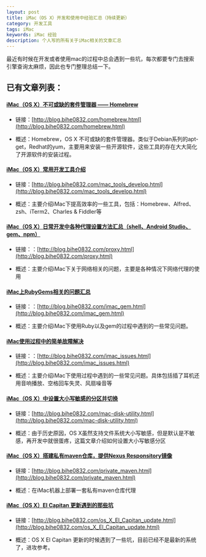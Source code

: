 ```yaml
---
layout: post
title: iMac（OS X）开发和使用中经验汇总（持续更新）
category: 开发工具
tags: iMac
keywords: iMac 经验 
description: 个人写的所有关于iMac相关的文章汇总
---
```


最近有时候在开发或者使用mac的过程中总会遇到一些坑，每次都要专门去搜索引擎查询太麻烦，因此也专门整理总结一下。

## 已有文章列表：

#### [iMac（OS X）不可或缺的套件管理器 —— Homebrew](http://blog.bihe0832.com/homebrew.html)

- 链接：[http://blog.bihe0832.com/homebrew.html](http://blog.bihe0832.com/homebrew.html)

- 概述：Homebrew，OS X 不可或缺的套件管理器。类似于Debian系列的apt-get，Redhat的yum，主要用来安装一些开源软件，这些工具的存在大大简化了开源软件的安装过程。

#### [iMac（OS X）常用开发工具介绍](http://blog.bihe0832.com/mac_tools_develop.html)

- 链接：[http://blog.bihe0832.com/mac_tools_develop.html](http://blog.bihe0832.com/mac_tools_develop.html)

- 概述：主要介绍iMac下提高效率的一些工具，包括：Homebrew、Alfred、zsh、iTerm2、Charles & Fiddler等

#### [iMac（OS X）日常开发中各种代理设置方法汇总（shell、Android Studio、gem、npm）](http://blog.bihe0832.com/proxy.html)

- 链接：：[http://blog.bihe0832.com/proxy.html](http://blog.bihe0832.com/proxy.html)

- 概述：主要介绍iMac下关于网络相关的问题，主要是各种情况下网络代理的使用

#### [iMac上RubyGems相关的问题汇总](http://blog.bihe0832.com/imac_gem.html)

- 链接：：[http://blog.bihe0832.com/imac_gem.html](http://blog.bihe0832.com/imac_gem.html)

- 概述：主要介绍iMac下使用Ruby以及gem的过程中遇到的一些常见问题。

#### [iMac使用过程中的简单故障解决](http://blog.bihe0832.com/imac_issues.html)

- 链接：：[http://blog.bihe0832.com/imac_issues.html](http://blog.bihe0832.com/imac_issues.html)

- 概述：主要介绍iMac下使用过程中遇到的一些常见问题。具体包括插了耳机还用音响播放、空格回车失灵、风扇噪音等

#### [iMac（OS X）中设置大小写敏感的分区并切换](http://blog.bihe0832.com/mac-disk-utility.html)

- 链接：[http://blog.bihe0832.com/mac-disk-utility.html](http://blog.bihe0832.com/mac-disk-utility.html)

- 概述：由于历史原因，OS X虽然支持文件系统大小写敏感，但是默认是不敏感，再开发中就很蛋疼，这篇文章介绍如何设置大小写敏感分区

#### [iMac（OS X）搭建私有maven仓库，提供Nexus Responsitory镜像](http://blog.bihe0832.com/private_maven.html)

- 链接：[http://blog.bihe0832.com/private_maven.html](http://blog.bihe0832.com/private_maven.html)

- 概述：在iMac机器上部署一套私有maven仓库代理

#### [iMac（OS X）El Capitan 更新遇到的那些坑](http://blog.bihe0832.com/os_X_El_Capitan_update.html)

- 链接：[http://blog.bihe0832.com/os_X_El_Capitan_update.html](http://blog.bihe0832.com/os_X_El_Capitan_update.html)
	
- 概述：OS X El Capitan 更新的时候遇到了一些坑，目前已经不是最新的系统了，进攻参考。

